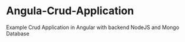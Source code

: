 # Angula-Crud-Application
Example Crud Application in Angular with backend NodeJS and Mongo Database 
